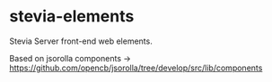 # stevia-elements

Stevia Server front-end web elements.

Based on jsorolla components -> https://github.com/opencb/jsorolla/tree/develop/src/lib/components
